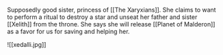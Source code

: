 Supposedly good sister, princess of [[The Xaryxians]]. She claims to want to perform a ritual to destroy a star and unseat her father and sister [[Xelith]] from the throne. She says she will release [[Planet of Malderon]] as a favor for us for saving and helping her.


![[xedalli.jpg]]